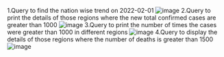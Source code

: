 1.Query to find the nation wise trend on 2022-02-01
![image](https://user-images.githubusercontent.com/100999712/156882190-70350b9b-e04a-4dd2-b6b9-47cc3b975403.png)
2.Query to print the details of those regions where the new total confirmed cases are greater than 1000
![image](https://user-images.githubusercontent.com/100999712/156882376-4d25daea-e19a-4b5b-a5be-75a1996af3ea.png)
3.Query to print the number of times the cases were greater than 1000 in different regions
![image](https://user-images.githubusercontent.com/100999712/156882563-d597caf5-9e4f-47db-99ed-80c8e89e2fd0.png)
4.Query to display the details of those regions where the number of deaths is greater than 1500
![image](https://user-images.githubusercontent.com/100999712/156882644-9d3e733a-e930-4fa7-be1e-8dbd534748fc.png)



